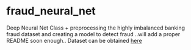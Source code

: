 # fraud_neural_net
Deep Neural Net Class + preprocessing the highly imbalanced banking fraud dataset and creating a model to detect fraud
..will add a proper README soon enough..
Dataset can be obtained [here](https://www.kaggle.com/janiobachmann/credit-fraud-dealing-with-imbalanced-datasets/data)
